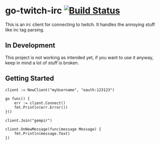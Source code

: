 # go-twitch-irc [![Build Status](https://travis-ci.org/gempir/go-twitch-irc.svg?branch=master)](https://travis-ci.org/gempir/go-twitch-irc)

This is an irc client for connecting to twitch. It handles the annoying stuff like irc tag parsing.

## In Development

This project is not working as intended yet, if you want to use it anyway, keep in mind a lot of stuff is broken.

## Getting Started

	client := NewClient("myUsername", "oauth:123123")
	
	go func() {
		err := client.Connect()
		fmt.Println(err.Error())
	}()

	client.Join("gempir")
	
	client.OnNewMessage(func(message Message) {
		fmt.Println(message.Text)
	})

	